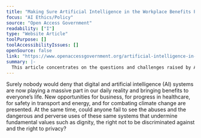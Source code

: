 ```yaml
---
title: "Making Sure Artificial Intelligence in the Workplace Benefits People"
focus: "AI Ethics/Policy"
source: "Open Access Government"
readability: ["I"]
type: "Website Article"
toolPurpose: []
toolAccessibilityIssues: []
openSource: false
link: "https://www.openaccessgovernment.org/artificial-intelligence-in-the-workplace/84208/"
summary: |-
  This article concentrates on the questions and challenges raised by AI systems when introduced into the workplace and provides some recommendations for successful integration.
---
```

Surely nobody would deny that digital and artificial intelligence (AI) systems are now playing a massive part in our daily reality and bringing benefits to everyone’s life. New opportunities for business, for progress in healthcare, for safety in transport and energy, and for combating climate change are presented. At the same time, could anyone fail to see the abuses and the dangerous and perverse uses of these same systems that undermine fundamental values such as dignity, the right not to be discriminated against and the right to privacy?
